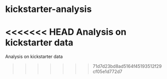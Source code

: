 # kickstarter-analysis
<<<<<<< HEAD
Analysis on kickstarter data
=======
Analysis on kickstarter data
>>>>>>> 71d7d23bd8ad5164f45193512f29cf05e1d772d7
